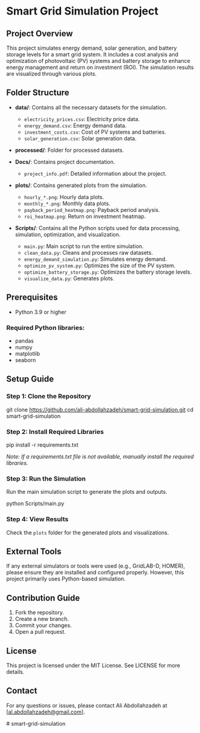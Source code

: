 # Smart Grid Simulation Project

## Project Overview

This project simulates energy demand, solar generation, and battery storage levels for a smart grid system. It includes a cost analysis and optimization of photovoltaic (PV) systems and battery storage to enhance energy management and return on investment (ROI). The simulation results are visualized through various plots.

## Folder Structure

- **data/**: Contains all the necessary datasets for the simulation.
  - `electricity_prices.csv`: Electricity price data.
  - `energy_demand.csv`: Energy demand data.
  - `investment_costs.csv`: Cost of PV systems and batteries.
  - `solar_generation.csv`: Solar generation data.
  
- **processed/**: Folder for processed datasets.

- **Docs/**: Contains project documentation.
  - `project_info.pdf`: Detailed information about the project.

- **plots/**: Contains generated plots from the simulation.
  - `hourly_*.png`: Hourly data plots.
  - `monthly_*.png`: Monthly data plots.
  - `payback_period_heatmap.png`: Payback period analysis.
  - `roi_heatmap.png`: Return on investment heatmap.

- **Scripts/**: Contains all the Python scripts used for data processing, simulation, optimization, and visualization.
  - `main.py`: Main script to run the entire simulation.
  - `clean_data.py`: Cleans and processes raw datasets.
  - `energy_demand_simulation.py`: Simulates energy demand.
  - `optimize_pv_system.py`: Optimizes the size of the PV system.
  - `optimize_battery_storage.py`: Optimizes the battery storage levels.
  - `visualize_data.py`: Generates plots.

## Prerequisites

- Python 3.9 or higher

### Required Python libraries:

- pandas
- numpy
- matplotlib
- seaborn

## Setup Guide

### Step 1: Clone the Repository

git clone https://github.com/ali-abdollahzadeh/smart-grid-simulation.git
cd smart-grid-simulation


### Step 2: Install Required Libraries

pip install -r requirements.txt

*Note: If a requirements.txt file is not available, manually install the required libraries.*

### Step 3: Run the Simulation

Run the main simulation script to generate the plots and outputs.

python Scripts/main.py


### Step 4: View Results

Check the `plots` folder for the generated plots and visualizations.

## External Tools

If any external simulators or tools were used (e.g., GridLAB-D, HOMER), please ensure they are installed and configured properly. However, this project primarily uses Python-based simulation.

## Contribution Guide

1. Fork the repository.
2. Create a new branch.
3. Commit your changes.
4. Open a pull request.

## License

This project is licensed under the MIT License. See LICENSE for more details.

## Contact

For any questions or issues, please contact Ali Abdollahzadeh at [al.abdollahzadeh@gmail.com].


#   s m a r t - g r i d - s i m u l a t i o n  
 